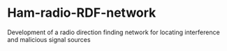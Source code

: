 # Ham-radio-RDF-network
Development of a radio direction finding network for locating interference and malicious signal sources
